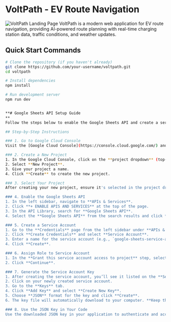 # VoltPath - EV Route Navigation

![VoltPath Landing Page](https://hebbkx1anhila5yf.public.blob.vercel-storage.com/Screenshot%202025-04-05%20at%202.24.42%E2%80%AFAM-u5kFpnwwISjBWdwzFtWv2qQXxFvIXy.png)
VoltPath is a modern web application for EV route navigation, providing AI-powered route planning with real-time charging station data, traffic conditions, and weather updates.

## Quick Start Commands

```bash
# Clone the repository (if you haven't already)
git clone https://github.com/your-username/voltpath.git
cd voltpath

# Install dependencies
npm install

# Run development server
npm run dev


**# Google Sheets API Setup Guide
**
Follow the steps below to enable the Google Sheets API and create a service account for accessing Google Sheets data programmatically.

## Step-by-Step Instructions

### 1. Go to Google Cloud Console
Visit the [Google Cloud Console](https://console.cloud.google.com/) and create a google cloud account.

### 2. Create a New Project
1. In the Google Cloud Console, click on the **project dropdown** (top-left of the console).
2. Select **New Project**.
3. Give your project a name.
4. Click **Create** to create the new project.

### 3. Select Your Project
After creating your new project, ensure it's selected in the project dropdown at the top of the page.

### 4. Enable the Google Sheets API
1. In the left sidebar, navigate to **APIs & Services**.
2. Click **+ ENABLE APIS AND SERVICES** at the top of the page.
3. In the API Library, search for **Google Sheets API**.
4. Select the **Google Sheets API** from the search results and click **Enable**.

### 5. Create a Service Account
1. Go to the **Credentials** page from the left sidebar under **APIs & Services**.
2. Click **Create Credentials** and select **Service Account**.
3. Enter a name for the service account (e.g., `google-sheets-service-account`).
4. Click **Create**.

### 6. Assign Role to Service Account
1. In the **Grant this service account access to project** step, select the **Project > Owner** role to provide full access.
2. Click **Continue**.

### 7. Generate the Service Account Key
1. After creating the service account, you’ll see it listed on the **Service Accounts** page.
2. Click on your newly created service account.
3. Go to the **Keys** tab.
4. Click **Add Key** and select **Create New Key**.
5. Choose **JSON** format for the key and click **Create**.
6. The key file will automatically download to your computer. **Keep this file safe**, as it contains credentials that allow access to your Google Sheets data.

### 8. Use the JSON Key in Your Code
Use the downloaded JSON key in your application to authenticate and access the Google Sheets API. The key will typically be used in your code like so:

